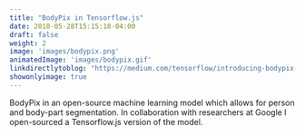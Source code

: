 ```yaml
---
title: "BodyPix in Tensorflow.js"
date: 2018-05-28T15:15:18-04:00
draft: false
weight: 2
image: 'images/bodypix.png'
animatedImage: 'images/bodypix.gif'
linkdirectlytoblog: "https://medium.com/tensorflow/introducing-bodypix-real-time-person-segmentation-in-the-browser-with-tensorflow-js-f1948126c2a0"
showonlyimage: true
---
```


BodyPix in an open-source machine learning model which allows for person and body-part segmentation. In collaboration with researchers at Google I open-sourced a Tensorflow.js version of the model.